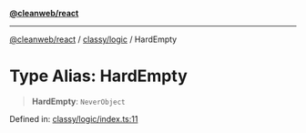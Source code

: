 [**@cleanweb/react**](../../../README.md)

***

[@cleanweb/react](../../../modules.md) / [classy/logic](../README.md) / HardEmpty

# Type Alias: HardEmpty

> **HardEmpty**: `NeverObject`

Defined in: [classy/logic/index.ts:11](https://github.com/cleanjsweb/neat-react/blob/14baaff619a13096b0ac0ffe8ec82445197edebb/classy/logic/index.ts#L11)
